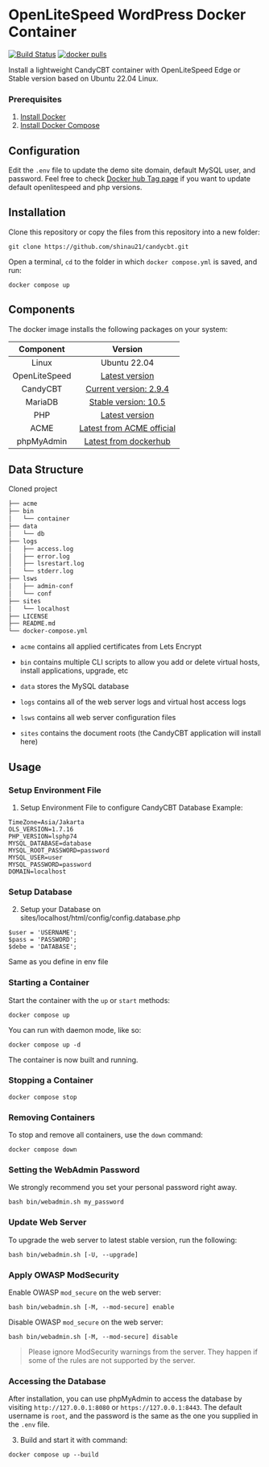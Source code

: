 # OpenLiteSpeed WordPress Docker Container
[![Build Status](https://github.com/shinau21/candycbt/workflows/docker-build/badge.svg)](https://github.com/shinau21/candycbt/actions/)
[![docker pulls](https://img.shields.io/docker/pulls/shinau/candycbt?style=flat&color=blue)](https://hub.docker.com/r/shinau/candycbt)

Install a lightweight CandyCBT container with OpenLiteSpeed Edge or Stable version based on Ubuntu 22.04 Linux.

### Prerequisites
1. [Install Docker](https://www.docker.com/)
2. [Install Docker Compose](https://docs.docker.com/compose/)

## Configuration
Edit the `.env` file to update the demo site domain, default MySQL user, and password.
Feel free to check [Docker hub Tag page](https://hub.docker.com/repository/docker/shinau21/candycbt/tags) if you want to update default openlitespeed and php versions. 

## Installation
Clone this repository or copy the files from this repository into a new folder:
```
git clone https://github.com/shinau21/candycbt.git
```
Open a terminal, `cd` to the folder in which `docker compose.yml` is saved, and run:
```
docker compose up
```
## Components
The docker image installs the following packages on your system:

|Component|Version|
| :-------------: | :-------------: |
|Linux|Ubuntu 22.04|
|OpenLiteSpeed|[Latest version](https://openlitespeed.org/downloads/)|
|CandyCBT|[Current version: 2.9.4](https://cbtcandy.com/)|
|MariaDB|[Stable version: 10.5](https://hub.docker.com/_/mariadb)|
|PHP|[Latest version](http://rpms.shinau21.com/debian/)|
|ACME|[Latest from ACME official](https://github.com/acmesh-official/get.acme.sh)|
|phpMyAdmin|[Latest from dockerhub](https://hub.docker.com/r/bitnami/phpmyadmin/)|

## Data Structure
Cloned project 
```bash
├── acme
├── bin
│   └── container
├── data
│   └── db
├── logs
│   ├── access.log
│   ├── error.log
│   ├── lsrestart.log
│   └── stderr.log
├── lsws
│   ├── admin-conf
│   └── conf
├── sites
│   └── localhost
├── LICENSE
├── README.md
└── docker-compose.yml
```

  * `acme` contains all applied certificates from Lets Encrypt

  * `bin` contains multiple CLI scripts to allow you add or delete virtual hosts, install applications, upgrade, etc 

  * `data` stores the MySQL database

  * `logs` contains all of the web server logs and virtual host access logs

  * `lsws` contains all web server configuration files

  * `sites` contains the document roots (the CandyCBT application will install here)

## Usage
### Setup Environment File
1. Setup Environment File to configure CandyCBT Database
Example:
```
TimeZone=Asia/Jakarta
OLS_VERSION=1.7.16
PHP_VERSION=lsphp74
MYSQL_DATABASE=database
MYSQL_ROOT_PASSWORD=password
MYSQL_USER=user
MYSQL_PASSWORD=password
DOMAIN=localhost
```
### Setup Database
2. Setup your Database on sites/localhost/html/config/config.database.php
```
$user = 'USERNAME';
$pass = 'PASSWORD';
$debe = 'DATABASE';
```
Same as you define in env file
### Starting a Container
Start the container with the `up` or `start` methods:
```
docker compose up
```
You can run with daemon mode, like so:
```
docker compose up -d
```
The container is now built and running. 
### Stopping a Container
```
docker compose stop
```
### Removing Containers
To stop and remove all containers, use the `down` command:
```
docker compose down
```
### Setting the WebAdmin Password
We strongly recommend you set your personal password right away.
```
bash bin/webadmin.sh my_password
```
### Update Web Server
To upgrade the web server to latest stable version, run the following:
```
bash bin/webadmin.sh [-U, --upgrade]
```
### Apply OWASP ModSecurity
Enable OWASP `mod_secure` on the web server: 
```
bash bin/webadmin.sh [-M, --mod-secure] enable
```
Disable OWASP `mod_secure` on the web server: 
```
bash bin/webadmin.sh [-M, --mod-secure] disable
```
>Please ignore ModSecurity warnings from the server. They happen if some of the rules are not supported by the server.
### Accessing the Database
After installation, you can use phpMyAdmin to access the database by visiting `http://127.0.0.1:8080` or `https://127.0.0.1:8443`. The default username is `root`, and the password is the same as the one you supplied in the `.env` file.

3. Build and start it with command:
```
docker compose up --build
```